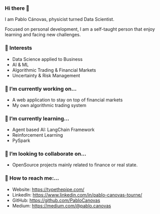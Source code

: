 ### Hi there 👋

I am Pablo Cánovas, physicist turned Data Scientist. 

Focused on personal development, I am a self-taught person that enjoy learning and facing new challenges.

### 💭 Interests
 * Data Science applied to Business
 * AI & ML 
 * Algorithmic Trading & Financial Markets
 * Uncertainty & Risk Management

### 🔨 I’m currently working on...
 * A web application to stay on top of financial markets
 * My own algorithmic trading system
 

### 🥁 I’m currently learning...
 * Agent based AI: LangChain Framework
 * Reinforcement Learning
 * PySpark
 

### 🧲 I’m looking to collaborate on...
 * OpenSource projects mainly related to finance or real state.


### 📡 How to reach me:...
 * Website: https://typethepipe.com/
 * LinkedIn: https://www.linkedin.com/in/pablo-canovas-tourne/
 * GitHub: https://github.com/PabloCanovas
 * Medium: https://medium.com/@pablo.canovas
